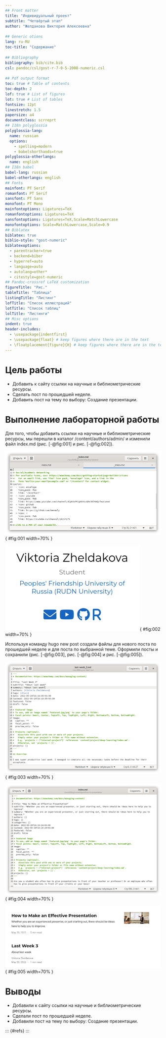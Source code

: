 ```yaml
---
## Front matter
title: "Индивидуальный проект"
subtitle: "Четвёртый этап"
author: "Желдакова Виктория Алексеевна"

## Generic otions
lang: ru-RU
toc-title: "Содержание"

## Bibliography
bibliography: bib/cite.bib
csl: pandoc/csl/gost-r-7-0-5-2008-numeric.csl

## Pdf output format
toc: true # Table of contents
toc-depth: 2
lof: true # List of figures
lot: true # List of tables
fontsize: 12pt
linestretch: 1.5
papersize: a4
documentclass: scrreprt
## I18n polyglossia
polyglossia-lang:
  name: russian
  options:
	- spelling=modern
	- babelshorthands=true
polyglossia-otherlangs:
  name: english
## I18n babel
babel-lang: russian
babel-otherlangs: english
## Fonts
mainfont: PT Serif
romanfont: PT Serif
sansfont: PT Sans
monofont: PT Mono
mainfontoptions: Ligatures=TeX
romanfontoptions: Ligatures=TeX
sansfontoptions: Ligatures=TeX,Scale=MatchLowercase
monofontoptions: Scale=MatchLowercase,Scale=0.9
## Biblatex
biblatex: true
biblio-style: "gost-numeric"
biblatexoptions:
  - parentracker=true
  - backend=biber
  - hyperref=auto
  - language=auto
  - autolang=other*
  - citestyle=gost-numeric
## Pandoc-crossref LaTeX customization
figureTitle: "Рис."
tableTitle: "Таблица"
listingTitle: "Листинг"
lofTitle: "Список иллюстраций"
lotTitle: "Список таблиц"
lolTitle: "Листинги"
## Misc options
indent: true
header-includes:
  - \usepackage{indentfirst}
  - \usepackage{float} # keep figures where there are in the text
  - \floatplacement{figure}{H} # keep figures where there are in the text
---
```


# Цель работы

 - Добавить к сайту ссылки на научные и библиометрические ресурсы.
 - Сделать пост по прошедшей неделе.
 - Добавить пост на тему по выбору: Создание презентации.

# Выполнение лабораторной работы

Для того, чтобы добавить ссылки на научные и библиометрические ресурсы, мы перешли в каталог /content/authors/admin/ и изменили файл index.md (рис. [-@fig:001] и рис. [-@fig:002]).

![Добавление ссылок на научные и библиометрические ресурсы](image/1.png){ #fig:001 width=70% }

![Результат добавления ссылок на ресурсы](image/2.png){ #fig:002 width=70% }

Используя команду hugo new post создали файлы для нового поста по прошедшей неделе и для поста по выбранной теме. Оформили посты и сохранили (рис. [-@fig:003], рис. [-@fig:004] и рис. [-@fig:005]).

![Создание поста по прошедшей неделе](image/3.png){ #fig:003 width=70% }

![Создание поста по теме "Как создавать эффективные презентации"](image/4.png){ #fig:004 width=70% }

![Результат добавления постов на сайт](image/5.png){ #fig:005 width=70% }

# Выводы

 - Добавили к сайту ссылки на научные и библиометрические ресурсы.
 - Сделали пост по прошедшей неделе.
 - Добавили пост на тему по выбору: Создание презентации.

::: {#refs}
:::
